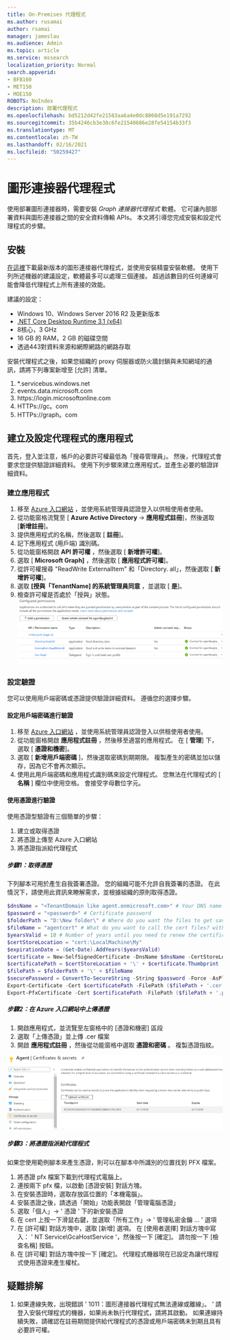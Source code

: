 ```yaml
---
title: On-Premises 代理程式
ms.author: rusamai
author: rsamai
manager: jameslau
ms.audience: Admin
ms.topic: article
ms.service: mssearch
localization_priority: Normal
search.appverid:
- BFB160
- MET150
- MOE150
ROBOTS: NoIndex
description: 部署代理程式
ms.openlocfilehash: bd5212d42fe21583aa6a4e0dc8060d5e191a7292
ms.sourcegitcommit: 35b4246cb3e38c6fe21540686e28fe54154b33f3
ms.translationtype: MT
ms.contentlocale: zh-TW
ms.lasthandoff: 02/16/2021
ms.locfileid: "50259427"
---
```

# <a name="graph-connector-agent"></a>圖形連接器代理程式

使用部署圖形連接器時，需要安裝 *Graph 連接器代理程式* 軟體。 它可讓內部部署資料與圖形連接器之間的安全資料傳輸 APIs。 本文將引導您完成安裝和設定代理程式的步驟。

## <a name="installation"></a>安裝

[在這裡](https://aka.ms/gcadownload)下載最新版本的圖形連接器代理程式，並使用安裝精靈安裝軟體。 使用下列所述機器的建議設定，軟體最多可以處理三個連接。 超過該數目的任何連線可能會降低代理程式上所有連接的效能。

建議的設定：

* Windows 10、Windows Server 2016 R2 及更新版本
* [.NET Core Desktop Runtime 3.1 (x64) ](https://dotnet.microsoft.com/download/dotnet-core/3.1)
* 8核心，3 GHz
* 16 GB 的 RAM，2 GB 的磁碟空間
* 透過443對資料來源和網際網路的網路存取

安裝代理程式之後，如果您組織的 proxy 伺服器或防火牆封鎖與未知網域的通訊，請將下列專案新增至 [允許] 清單。

1. *.servicebus.windows.net
2. events.data.microsoft.com
3. https://<span>login.microsoftonline.</span>com
4. HTTPs://<span>gc。</span>com
5. HTTPs://<span>graph。</span>com


## <a name="create-and-configure-an-app-for-the-agent"></a>建立及設定代理程式的應用程式  

首先，登入並注意，帳戶的必要許可權最低為「搜尋管理員」。 然後，代理程式會要求您提供驗證詳細資料。 使用下列步驟來建立應用程式，並產生必要的驗證詳細資料。

### <a name="create-an-app"></a>建立應用程式

1. 移至 [Azure 入口網站](https://portal.azure.com) ，並使用系統管理員認證登入以供租使用者使用。
2. 從功能窗格流覽至 [ **Azure Active Directory**  ->  **應用程式註冊**]，然後選取 [**新增註冊**]。
3. 提供應用程式的名稱，然後選取 [ **註冊**]。
4. 記下應用程式 (用戶端) 識別碼。
5. 從功能窗格開啟 **API 許可權** ，然後選取 [ **新增許可權**]。
6. 選取 [ **Microsoft Graph]** ，然後選取 [ **應用程式許可權**]。
7. 從許可權搜尋 "ReadWrite ExternalItem" 和「Directory. all」，然後選取 [ **新增許可權**]。
8. 選取 **[授與「TenantName] 的系統管理員同意** ，並選取 [ **是**]。
9. 檢查許可權是否處於「授與」狀態。
     ![顯示為以綠色的右側欄授與的許可權。](media/onprem-agent/granted-state.png)

### <a name="configure-authentication"></a>設定驗證

您可以使用用戶端密碼或憑證提供驗證詳細資料。 遵循您的選擇步驟。

#### <a name="configuring-the-client-secret-for-authentication"></a>設定用戶端密碼進行驗證

1. 移至 [Azure 入口網站](https://portal.azure.com) ，並使用系統管理員認證登入以供租使用者使用。
2. 從功能窗格開啟 **應用程式註冊** ，然後移至適當的應用程式。 在 [ **管理**] 下，選取 [ **憑證和機密**]。
3. 選取 [ **新增用戶端密碼** ]，然後選取密碼到期期限。 複製產生的密碼並加以儲存，因為它不會再次顯示。
4. 使用此用戶端密碼和應用程式識別碼來設定代理程式。 您無法在代理程式的 [ **名稱** ] 欄位中使用空格。 會接受字母數位字元。

#### <a name="using-a-certificate-for-authentication"></a>使用憑證進行驗證

使用憑證型驗證有三個簡單的步驟：

1. 建立或取得憑證
1. 將憑證上傳至 Azure 入口網站
1. 將憑證指派給代理程式

##### <a name="step-1-get-a-certificate"></a>步驟1：取得憑證

下列腳本可用於產生自我簽署憑證。 您的組織可能不允許自我簽署的憑證。 在此情況下，請使用此資訊來瞭解需求，並根據組織的原則取得憑證。

```Powershell
$dnsName = "<TenantDomain like agent.onmicrosoft.com>" # Your DNS name
$password = "<password>" # Certificate password
$folderPath = "D:\New folder\" # Where do you want the files to get saved to? The folder needs to exist.
$fileName = "agentcert" # What do you want to call the cert files? without the file extension
$yearsValid = 10 # Number of years until you need to renew the certificate
$certStoreLocation = "cert:\LocalMachine\My"
$expirationDate = (Get-Date).AddYears($yearsValid)
$certificate = New-SelfSignedCertificate -DnsName $dnsName -CertStoreLocation $certStoreLocation -NotAfter $expirationDate -KeyExportPolicy Exportable -KeySpec Signature
$certificatePath = $certStoreLocation + '\' + $certificate.Thumbprint
$filePath = $folderPath + '\' + $fileName
$securePassword = ConvertTo-SecureString -String $password -Force -AsPlainText
Export-Certificate -Cert $certificatePath -FilePath ($filePath + '.cer')
Export-PfxCertificate -Cert $certificatePath -FilePath ($filePath + '.pfx') -Password $securePassword
```

##### <a name="step-2-upload-the-certificate-in-the-azure-portal"></a>步驟2：在 Azure 入口網站中上傳憑證

1. 開啟應用程式，並流覽至左窗格中的 [憑證和機密] 區段
1. 選取「上傳憑證」並上傳 .cer 檔案
1. 開啟 **應用程式註冊** ，然後從功能窗格中選取 **憑證和密碼** 。 複製憑證指紋。

![在左窗格中選取憑證和密碼時的 thumbrint 憑證清單](media/onprem-agent/certificates.png)

##### <a name="step-3-assign-the-certificate-to-the-agent"></a>步驟3：將憑證指派給代理程式

如果您使用範例腳本來產生憑證，則可以在腳本中所識別的位置找到 PFX 檔案。

1. 將憑證 pfx 檔案下載到代理程式電腦上。
1. 連按兩下 pfx 檔，以啟動 [憑證安裝] 對話方塊。
1. 在安裝憑證時，選取存放區位置的「本機電腦」。
1. 安裝憑證之後，請透過「開始」功能表開啟「管理電腦憑證」
1. 選取「個人」-> ' 憑證 ' 下的新安裝憑證
1. 在 cert 上按一下滑鼠右鍵，並選取「所有工作」-> ' 管理私密金鑰 ... ' 選項
1. 在 [許可權] 對話方塊中，選取 [新增] 選項。 在 [使用者選擇] 對話方塊中寫入： ' NT Service\GcaHostService '，然後按一下 [確定]。 請勿按一下 [檢查名稱] 按鈕。
1. 在 [許可權] 對話方塊中按一下 [確定]。 代理程式機器現在已設定為讓代理程式使用憑證來產生權杖。

## <a name="troubleshooting"></a>疑難排解
1. 如果連線失敗，出現錯誤 ' 1011：圖形連接器代理程式無法連線或離線」。 ' 請登入安裝代理程式的機器，如果尚未執行代理程式，請將其啟動。 如果連線持續失敗，請確認在註冊期間提供給代理程式的憑證或用戶端密碼未到期且具有必要許可權。
